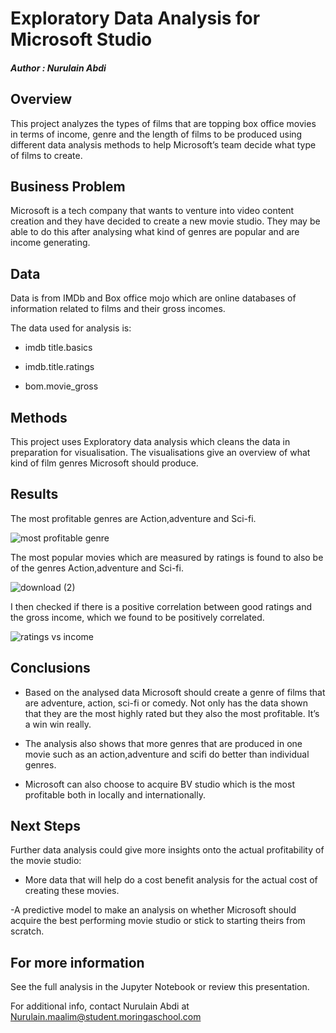 # Exploratory Data Analysis for Microsoft Studio

##### Author : Nurulain Abdi

## Overview

This project analyzes the types of films that are topping box office movies in terms of income, genre and the length of films to be produced using different data analysis methods to help Microsoft’s team decide what type of films to create.

## Business Problem

Microsoft is a tech company that wants to venture into video content creation and they have decided to create a new movie studio. They may be able to do this after analysing what kind of genres are popular and are income generating.



## Data

Data is from IMDb and Box office mojo which are online databases of information related to films and their gross incomes.

The data used for analysis is:

- imdb title.basics

- imdb.title.ratings

- bom.movie_gross



## Methods

This project uses Exploratory data analysis which cleans the data in preparation for visualisation.
The visualisations give an overview of what kind of film genres Microsoft should produce.

## Results

The most profitable genres are Action,adventure and Sci-fi.

![most profitable genre](https://user-images.githubusercontent.com/116640061/201032697-77a7ba40-bade-40e8-ae8a-93b241e7e236.png)

The most popular movies which are measured by ratings is found to also be of the genres Action,adventure and Sci-fi.

![download (2)](https://user-images.githubusercontent.com/116640061/201034297-3032b619-c00c-406b-b2ac-436f5370e44c.png)

I then checked if there is a positive correlation between good ratings and the gross income, which we found to be positively correlated.

![ratings vs income](https://user-images.githubusercontent.com/116640061/201034633-7e8d7eb3-c13a-4608-8e74-0b49928ee01b.png)


## Conclusions

- Based on the analysed data Microsoft should create a genre of films that are adventure, action, sci-fi or comedy. Not only has the data shown that they are the most highly rated but they also the most profitable. It’s a win win really.

- The analysis also shows that more genres that are produced in one movie such as an action,adventure and scifi do better than individual genres.

- Microsoft can also choose to acquire BV studio which is the most profitable  both in locally and internationally.

## Next Steps

Further data analysis could give more insights onto the actual profitability of the movie studio:

- More data that will help do a cost benefit analysis for the actual cost of creating these movies.

-A predictive model to make an analysis on whether Microsoft should acquire the best performing movie studio or stick to starting theirs from scratch.

## For more information

See the full analysis in the Jupyter Notebook or review this presentation.

For additional info, contact Nurulain Abdi at Nurulain.maalim@student.moringaschool.com


